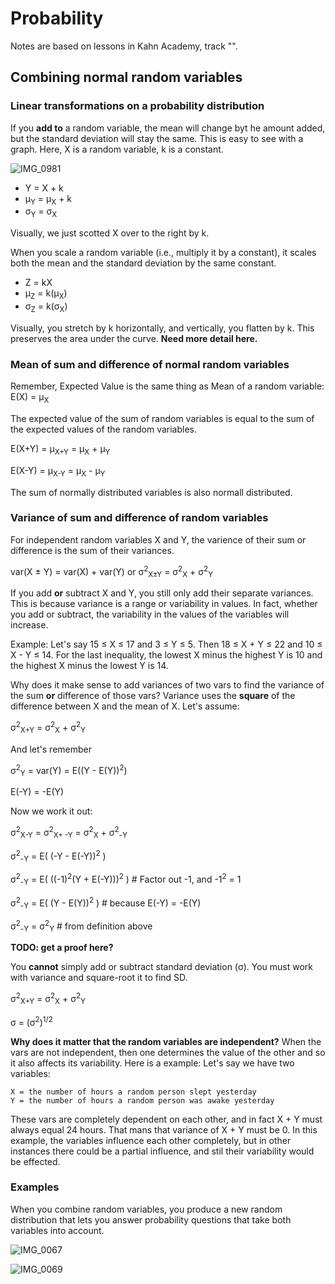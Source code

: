 # Probability

Notes are based on lessons in Kahn Academy, track "".

## Combining normal random variables


### Linear transformations on a probability distribution

If you **add to** a random variable, the mean will change byt he amount added, but the standard deviation will stay the same. This is easy to see with a graph. Here, X is a random variable, k is a constant.

![IMG_0981](https://github.com/pzzd/statistics-probability/assets/5471867/02deed7e-02fd-421f-a61c-74acd11b9d0b)

- Y = X + k
- µ<sub>Y</sub> = µ<sub>X</sub> + k
- σ<sub>Y</sub> = σ<sub>X</sub>

Visually, we just scotted X over to the right by k.

When you scale a random variable (i.e., multiply it by a constant), it scales both the mean and the standard deviation by the same constant.

- Z = kX
- µ<sub>Z</sub> = k(µ<sub>X</sub>)
- σ<sub>Z</sub> = k(σ<sub>X</sub>)

Visually, you stretch by k horizontally, and vertically, you flatten by k. This preserves the area under the curve. **Need more detail here.**

### Mean of sum and difference of normal random variables

Remember, Expected Value is the same thing as Mean of a random variable: E(X) = µ<sub>X</sub>

The expected value of the sum of random variables is equal to the sum of the expected values of the random variables.

E(X+Y) = µ<sub>X+Y</sub> = µ<sub>X</sub> + µ<sub>Y</sub>

E(X-Y) = µ<sub>X-Y</sub> = µ<sub>X</sub> - µ<sub>Y</sub>

The sum of normally distributed variables is also normall distributed.

### Variance of sum and difference of random variables

For independent random variables X and Y, the varience of their sum or difference is the sum of their variances.

var(X ± Y) = var(X) + var(Y) or σ<sup>2</sup><sub>X±Y</sub> = σ<sup>2</sup><sub>X</sub> + σ<sup>2</sup><sub>Y</sub>

If you add **or** subtract X and Y, you still only add their separate variances. This is because variance is a range or variability in values. In fact, whether you add or subtract, the variability in the values of the variables will increase.

Example: Let's say 15 ≤ X ≤ 17 and 3 ≤ Y ≤ 5. Then 18 ≤ X + Y ≤ 22 and 10 ≤ X - Y ≤ 14. For the last inequality, the lowest X minus the highest Y is 10 and the highest X minus the lowest Y is 14.

Why does it make sense to add variances of two vars to find the variance of the sum **or** difference of those vars? Variance uses the **square** of the difference between X and the mean of X. Let's assume:

σ<sup>2</sup><sub>X+Y</sub> = σ<sup>2</sup><sub>X</sub> + σ<sup>2</sup><sub>Y</sub>

And let's remember 

σ<sup>2</sup><sub>Y</sub> = var(Y) = E((Y - E(Y))<sup>2</sup>)

E(-Y) = -E(Y)

Now we work it out:

σ<sup>2</sup><sub>X-Y</sub> = σ<sup>2</sup><sub>X+ -Y</sub> = σ<sup>2</sup><sub>X</sub> + σ<sup>2</sup><sub>-Y</sub>

σ<sup>2</sup><sub>-Y</sub> = E( (-Y - E(-Y))<sup>2</sup> )

σ<sup>2</sup><sub>-Y</sub> = E( ((-1)<sup>2</sup>(Y + E(-Y)))<sup>2</sup> )    # Factor out -1, and -1<sup>2</sup> = 1

σ<sup>2</sup><sub>-Y</sub> = E( (Y - E(Y))<sup>2</sup> )                       # because E(-Y) = -E(Y)

σ<sup>2</sup><sub>-Y</sub> = σ<sup>2</sup><sub>Y</sub>                        # from definition above


**TODO: get a proof here?**

You **cannot** simply add or subtract standard deviation (σ). You must work with variance and square-root it to find SD.

σ<sup>2</sup><sub>X+Y</sub> = σ<sup>2</sup><sub>X</sub> + σ<sup>2</sup><sub>Y</sub>

σ = (σ<sup>2</sup>)<sup>1/2</sup>

**Why does it matter that the random variables are independent?** When the vars are not independent, then one determines the value of the other and so it also affects its variability. Here is a example: Let's say we have two variables:
```
X = the number of hours a random person slept yesterday
Y = the number of hours a random person was awake yesterday
```
These vars are completely dependent on each other, and in fact X + Y must always equal 24 hours. That mans that variance of X + Y must be 0. In this example, the variables influence each other completely, but in other instances there could be a partial influence, and stil their variability would be effected.


### Examples
When you combine random variables, you produce a new random distribution that lets you answer probability questions that take both variables into account.


![IMG_0067](https://github.com/pzzd/statistics-probability/assets/5471867/e7bc9981-2e86-4f63-aad0-e7eb02d2563f)

![IMG_0069](https://github.com/pzzd/statistics-probability/assets/5471867/f729096a-2753-4a84-9659-3d0a6f45ce24)







